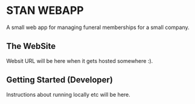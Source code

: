 # STAN WEBAPP
A small web app for managing funeral memberships for a small company.

## The WebSite
Websit URL will be here when it gets hosted somewhere :).

## Getting Started (Developer)
Instructions about running locally etc will be here.